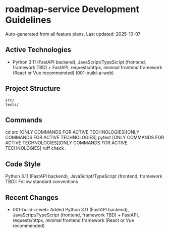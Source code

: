 # roadmap-service Development Guidelines

Auto-generated from all feature plans. Last updated: 2025-10-07

## Active Technologies
- Python 3.11 (FastAPI backend), JavaScript/TypeScript (frontend, framework TBD) + FastAPI, requests/httpx, minimal frontend framework (React or Vue recommended) (001-build-a-web)

## Project Structure
```
src/
tests/
```

## Commands
cd src [ONLY COMMANDS FOR ACTIVE TECHNOLOGIES][ONLY COMMANDS FOR ACTIVE TECHNOLOGIES] pytest [ONLY COMMANDS FOR ACTIVE TECHNOLOGIES][ONLY COMMANDS FOR ACTIVE TECHNOLOGIES] ruff check .

## Code Style
Python 3.11 (FastAPI backend), JavaScript/TypeScript (frontend, framework TBD): Follow standard conventions

## Recent Changes
- 001-build-a-web: Added Python 3.11 (FastAPI backend), JavaScript/TypeScript (frontend, framework TBD) + FastAPI, requests/httpx, minimal frontend framework (React or Vue recommended)

<!-- MANUAL ADDITIONS START -->
<!-- MANUAL ADDITIONS END -->